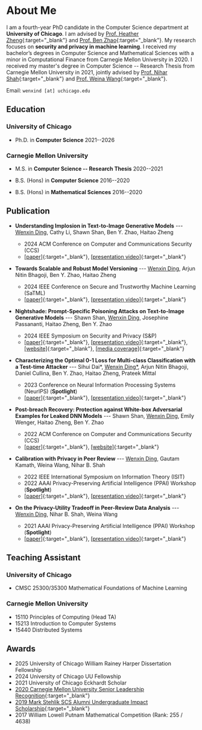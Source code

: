 # About Me

I am a fourth-year PhD candidate in the Computer Science department at **University of Chicago**. I am advised by [Prof. Heather Zheng](http://people.cs.uchicago.edu/~htzheng/){:target="_blank"} and [Prof. Ben Zhao](http://people.cs.uchicago.edu/~ravenben/){:target="_blank"}. My research focuses on **security and privacy in machine learning**. I received my bachelor’s degrees in Computer Science and Mathematical Sciences with a minor in Computational Finance from Carnegie Mellon University in 2020. I received my master's degree in Computer Science -- Research Thesis from Carnegie Mellon University in 2021, jointly advised by [Prof. Nihar Shah](https://www.cs.cmu.edu/~nihars/){:target="_blank"} and [Prof. Weina Wang](https://www.cs.cmu.edu/~weinaw/){:target="_blank"}. 



Email: `wenxind [at] uchicago.edu`


## Education

### University of Chicago
- Ph.D. in **Computer Science** 2021--2026

### Carnegie Mellon University
- M.S. in **Computer Science -- Research Thesis** 2020--2021

- B.S. (Hons) in **Computer Science** 2016--2020

- B.S. (Hons) in **Mathematical Sciences** 2016--2020

## Publication
- **Understanding Implosion in  Text-to-Image Generative Models** --- <ins>Wenxin Ding</ins>, Cathy Li, Shawn Shan, Ben Y. Zhao, Haitao Zheng
   - 2024 ACM Conference on Computer and Communications Security (CCS)
   - [[paper]](https://arxiv.org/abs/2409.12314){:target="_blank"}, [[presentation video]](https://www.youtube.com/watch?v=zlvs2DiAOJQ){:target="_blank"}

- **Towards Scalable and Robust Model Versioning** --- <ins>Wenxin Ding</ins>, Arjun Nitin Bhagoji, Ben Y. Zhao, Haitao Zheng
   - 2024 IEEE Conference on Secure and Trustworthy Machine Learning (SaTML)
   - [[paper]](https://arxiv.org/abs/2401.09574){:target="_blank"}, [[presentation video]](https://www.youtube.com/watch?v=236Pk_FE7jg){:target="_blank"}

- **Nightshade: Prompt-Specific Poisoning Attacks on Text-to-Image Generative Models** --- Shawn Shan, <ins>Wenxin Ding</ins>, Josephine Passananti, Haitao Zheng, Ben Y. Zhao
  - 2024 IEEE Symposium on Security and Privacy (S&P)
  - [[paper]](https://arxiv.org/abs/2310.13828){:target="_blank"}, [[presentation video]](https://www.youtube.com/watch?v=3XSHI5vezR8){:target="_blank"}, [[website]](https://nightshade.cs.uchicago.edu/){:target="_blank"}, [[media coverage]](https://www.technologyreview.com/2023/10/23/1082189/data-poisoning-artists-fight-generative-ai/){:target="_blank"}

- **Characterizing the Optimal 0-1 Loss for Multi-class Classification with a Test-time Attacker** --- Sihui Dai\*, <ins>Wenxin Ding\*</ins>, Arjun Nitin Bhagoji, Daniel Cullina, Ben Y. Zhao, Haitao Zheng, Prateek Mittal
  - 2023 Conference on Neural Information Processing Systems (NeurIPS) (**Spotlight**)
  - [[paper]](https://arxiv.org/abs/2302.10722){:target="_blank"}, [[presentation video]](https://neurips.cc/virtual/2023/poster/72968){:target="_blank"}

- **Post-breach Recovery: Protection against White-box Adversarial Examples for Leaked DNN Models** --- Shawn Shan, <ins>Wenxin Ding</ins>, Emily Wenger, Haitao Zheng, Ben Y. Zhao
  - 2022 ACM Conference on Computer and Communications Security (CCS)
  - [[paper]](https://arxiv.org/abs/2205.10686){:target="_blank"}, [[website]](https://sandlab.cs.uchicago.edu/recovery/){:target="_blank"}

- **Calibration with Privacy in Peer Review** --- <ins>Wenxin Ding</ins>, Gautam Kamath, Weina Wang, Nihar B. Shah
  - 2022 IEEE International Symposium on Information Theory (ISIT)
  - 2022 AAAI Privacy-Preserving Artificial Intelligence (PPAI) Workshop (**Spotlight**)
  - [[paper]](https://arxiv.org/abs/2201.11308){:target="_blank"}, [[presentation video]](https://www.youtube.com/watch?v=t5M4Srdj1zU){:target="_blank"}

- **On the Privacy-Utility Tradeoff in Peer-Review Data Analysis** --- <ins>Wenxin Ding</ins>, Nihar B. Shah, Weina Wang
  - 2021 AAAI Privacy-Preserving Artificial Intelligence (PPAI) Workshop (**Spotlight**)
  - [[paper]](https://arxiv.org/abs/2006.16385){:target="_blank"}, [[presentation video]](https://www.youtube.com/watch?v=SoMBIdWKoNY){:target="_blank"}


## Teaching Assistant

### University of Chicago
- CMSC 25300/35300 Mathematical Foundations of Machine Learning

### Carnegie Mellon University
- 15110 Principles of Computing (Head TA)
- 15213 Introduction to Computer Systems
- 15440 Distributed Systems

## Awards

- 2025 University of Chicago William Rainey Harper Dissertation Fellowship
- 2024 University of Chicago UU Fellowship
- 2021 University of Chicago Eckhardt Scholar
- [2020 Carnegie Mellon University Senior Leadership Recognition](https://www.cmu.edu/student-affairs/slice/leadership/awards-recognition/index.html#slr){:target="_blank"}
- [2019 Mark Stehlik SCS Alumni Undergraduate Impact Scholarship](https://www.scs.cmu.edu/news/ding-earns-2019-stehlik-scholarship){:target="_blank"}
- 2017 William Lowell Putnam Mathematical Competition (Rank: 255 / 4638)





